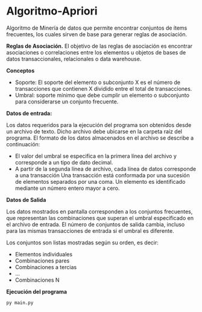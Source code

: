 # Algoritmo-Apriori
Algoritmo de Minería de datos que permite encontrar conjuntos de ítems frecuentes, los cuales sirven de base para generar reglas de asociación. 

**Reglas de Asociación.**
El objetivo de las reglas de asociación es encontrar
asociaciones o correlaciones entre los elementos u
objetos de bases de datos transaccionales, relacionales
o data warehouse.

**Conceptos**

- Soporte: El soporte del elemento o subconjunto X es el número de transacciones que contienen X dividido entre el total de transacciones.
- Umbral: soporte mínimo que debe cumplir un elemento o subconjunto para considerarse un conjunto frecuente.

**Datos de entrada:**

Los datos requeridos para la ejecución del programa son obtenidos desde un archivo de texto. Dicho archivo debe ubicarse en la carpeta raíz del programa.
El formato de los datos almacenados en el archivo se describe a continuación:

- El valor del umbral se especifica en la primera línea del archivo y corresponde a un tipo de dato decimal.
- A partir de la segunda línea de archivo, cada línea de datos corresponde a una transacción Una transacción está conformada por una sucesión de elementos separados por una coma. Un elemento es identificado mediante un número entero mayor a cero.

**Datos de Salida**

Los datos mostrados en pantalla corresponden a los conjuntos frecuentes, que representan las combinaciones que superan el umbral especificado en el archivo de entrada.
El número de conjuntos de salida cambia, incluso para las mismas transacciones de entrada si el umbral es diferente.

Los conjuntos son listas mostradas según su orden, es decir:

- Elementos individuales
- Combinaciones pares
- Combinaciones a tercias
- ...
- Combinaciones N

**Ejecución del programa**

`py main.py`

